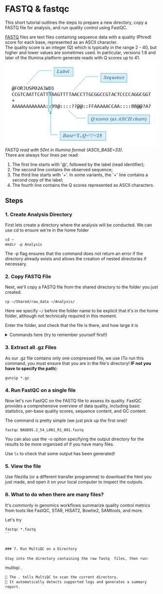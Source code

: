 # FASTQ & fastqc

This short tutorial outlines the steps to prepare a new directory, copy a FASTQ file for analysis, and run quality control using FastQC.

[FASTQ](https://en.wikipedia.org/wiki/FASTQ_format) files are text files containing sequence data with a quality (Phred) score for each base, represented as an ASCII character.   
The quality score is an integer (Q) which is typically in the range 2 - 40, but higher and lower values are sometimes used. In particular, versions 1.8 and later of the Illumina platform generate reads with Q scores up to 41.  
![](fastq_fig.jpg)  
*FASTQ read with 50nt in Illumina format (ASCII_BASE=33).*  
There are always four lines per read:
1. The first line starts with '@', followed by the label (read identifier);  
2. The second line contains the observed sequence;
3. The third line starts with '+'. In some variants, the '+' line contains a second copy of the label;
4. The fourth line contains the Q scores represented as ASCII characters.

## Steps

### 1. Create Analysis Directory

First lets create a directory where the analysis will be conducted. We can use cd to ensure we're in the home folder

```
cd ~
mkdir -p Analysis
```

The -p flag ensures that the command does not return an error if the directory already exists and allows the creation of nested directories if necessary.

### 2. Copy FASTQ File
Next, we'll copy a FASTQ file from the shared directory to the folder you just created.

```
cp ~/Shared/raw_data ~/Analysis/
```
Here we specify ```~/``` before the folder name to be explicit that it's in the home folder, although not technically required in this moment.

Enter the folder, and check that the file is there, and how large it is 
<details>
  <summary>Commands here (try to remember yourself first!)</summary>
  
  use ```cd``` to enter the folder, and then ```ls -l``` to list the contents of the folder, and it's details
  ```
  cd Analysis
  ls -l
  ```
  
</details>


### 3. Extract all .gz Files 

As our .gz file contains only one compressed file, we use (To run this command, you must ensure that you are in the file's directory! **IF not you have to specify the path**):

```
gunzip *.gz
```

### 4. Run FastQC on a single file
Now let's run FastQC on the FASTQ file to assess its quality. FastQC provides a comprehensive overview of data quality, including basic statistics, per-base quality scores, sequence content, and GC content.

The command is pretty simple (we just pick up the first one)!
```
fastqc BAQ895.2_54_L001_R1_001.fastq
```
You can also use the -o option specifying the output directory for the results to be more organised of if you have many files.

Use ```ls``` to check that some output has been generated!

### 5. View the file
Use filezilla (or a different transfer programme) to download the html you just made, and open it on your local computer to inspect the outputs.

### 6. What to do when there are many files?

 It's commonly in genomics workflows summarize quality control metrics from tools like FastQC, STAR, HISAT2, Bowtie2, SAMtools, and more.

Let's try

```
fastqc *.fastq
``


### 7. Run MultiQC on a Directory

Stay into the directory containing the raw fastq  files, then run:

```
multiqc .
```
🔹 The . tells MultiQC to scan the current directory.
🔹 It automatically detects supported logs and generates a summary report.

